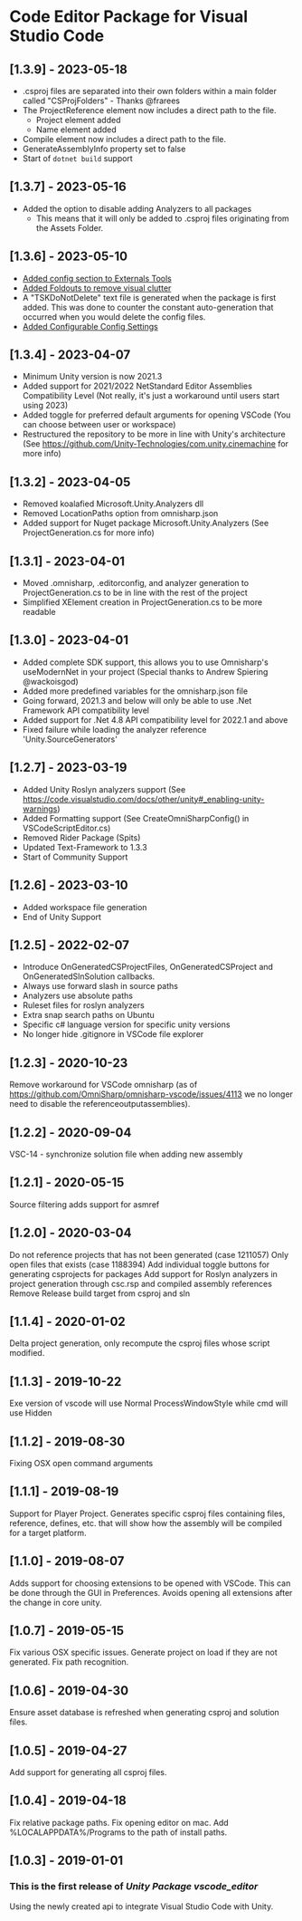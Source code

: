 # Code Editor Package for Visual Studio Code

## [1.3.9] - 2023-05-18

- .csproj files are separated into their own folders within a main folder called "CSProjFolders" - Thanks @frarees
- The ProjectReference element now includes a direct path to the file.
  - Project element added
  - Name element added
- Compile element now includes a direct path to the file.
- GenerateAssemblyInfo property set to false
- Start of `dotnet build` support

## [1.3.7] - 2023-05-16

- Added the option to disable adding Analyzers to all packages
  - This means that it will only be added to .csproj files originating from the Assets Folder.

## [1.3.6] - 2023-05-10

- [Added config section to Externals Tools](https://github.com/Chizaruu/com.tsk.ide.vscode/commit/8da03f5885c268eaecdfd904e6a324be9bf9b82a)
- [Added Foldouts to remove visual clutter](https://github.com/Chizaruu/com.tsk.ide.vscode/commit/ba73359980ad49f8eca6d485eda6f54e76a2bbff)
- A "TSKDoNotDelete" text file is generated when the package is first added. This was done to counter the constant auto-generation that occurred when you would delete the config files.
- [Added Configurable Config Settings](https://github.com/Chizaruu/com.tsk.ide.vscode/commit/d7a33951346235a91606e258cb206cc68e65e723)

## [1.3.4] - 2023-04-07

- Minimum Unity version is now 2021.3
- Added support for 2021/2022 NetStandard Editor Assemblies Compatibility Level (Not really, it's just a workaround until users start using 2023)
- Added toggle for preferred default arguments for opening VSCode (You can choose between user or workspace)
- Restructured the repository to be more in line with Unity's architecture (See <https://github.com/Unity-Technologies/com.unity.cinemachine> for more info)

## [1.3.2] - 2023-04-05

- Removed koalafied Microsoft.Unity.Analyzers dll
- Removed LocationPaths option from omnisharp.json
- Added support for Nuget package Microsoft.Unity.Analyzers (See ProjectGeneration.cs for more info)

## [1.3.1] - 2023-04-01

- Moved .omnisharp, .editorconfig, and analyzer generation to ProjectGeneration.cs to be in line with the rest of the project
- Simplified XElement creation in ProjectGeneration.cs to be more readable

## [1.3.0] - 2023-04-01

- Added complete SDK support, this allows you to use Omnisharp's useModernNet in your project (Special thanks to Andrew Spiering @wackoisgod)
- Added more predefined variables for the omnisharp.json file
- Going forward, 2021.3 and below will only be able to use .Net Framework API compatibility level
- Added support for .Net 4.8 API compatibility level for 2022.1 and above
- Fixed failure while loading the analyzer reference 'Unity.SourceGenerators'

## [1.2.7] - 2023-03-19

- Added Unity Roslyn analyzers support (See <https://code.visualstudio.com/docs/other/unity#_enabling-unity-warnings>)
- Added Formatting support (See CreateOmniSharpConfig() in VSCodeScriptEditor.cs)
- Removed Rider Package (Spits)
- Updated Text-Framework to 1.3.3
- Start of Community Support

## [1.2.6] - 2023-03-10

- Added workspace file generation
- End of Unity Support

## [1.2.5] - 2022-02-07

- Introduce OnGeneratedCSProjectFiles, OnGeneratedCSProject and OnGeneratedSlnSolution callbacks.
- Always use forward slash in source paths
- Analyzers use absolute paths
- Ruleset files for roslyn analyzers
- Extra snap search paths on Ubuntu
- Specific c# language version for specific unity versions
- No longer hide .gitignore in VSCode file explorer

## [1.2.3] - 2020-10-23

Remove workaround for VSCode omnisharp (as of <https://github.com/OmniSharp/omnisharp-vscode/issues/4113> we no longer need to disable the referenceoutputassemblies).

## [1.2.2] - 2020-09-04

VSC-14 - synchronize solution file when adding new assembly

## [1.2.1] - 2020-05-15

Source filtering adds support for asmref

## [1.2.0] - 2020-03-04

Do not reference projects that has not been generated (case 1211057)
Only open files that exists (case 1188394)
Add individual toggle buttons for generating csprojects for packages
Add support for Roslyn analyzers in project generation through csc.rsp and compiled assembly references
Remove Release build target from csproj and sln

## [1.1.4] - 2020-01-02

Delta project generation, only recompute the csproj files whose script modified.

## [1.1.3] - 2019-10-22

Exe version of vscode will use Normal ProcessWindowStyle while cmd will use Hidden

## [1.1.2] - 2019-08-30

Fixing OSX open command arguments

## [1.1.1] - 2019-08-19

Support for Player Project. Generates specific csproj files containing files, reference, defines,
etc. that will show how the assembly will be compiled for a target platform.

## [1.1.0] - 2019-08-07

Adds support for choosing extensions to be opened with VSCode. This can be done through the GUI in Preferences.
Avoids opening all extensions after the change in core unity.

## [1.0.7] - 2019-05-15

Fix various OSX specific issues.
Generate project on load if they are not generated.
Fix path recognition.

## [1.0.6] - 2019-04-30

Ensure asset database is refreshed when generating csproj and solution files.

## [1.0.5] - 2019-04-27

Add support for generating all csproj files.

## [1.0.4] - 2019-04-18

Fix relative package paths.
Fix opening editor on mac.
Add %LOCALAPPDATA%/Programs to the path of install paths.

## [1.0.3] - 2019-01-01

### This is the first release of _Unity Package vscode_editor_

Using the newly created api to integrate Visual Studio Code with Unity.
